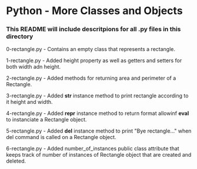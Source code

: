 # Python - More Classes and Objects
### This README will include descritpions for all .py files in this directory

0-rectangle.py - Contains an empty class that represents a rectangle.

1-rectangle.py - Added height property as well as getters and setters for both width adn height.

2-rectangle.py - Added methods for returning area and perimeter of a Rectangle.

3-rectangle.py - Added __str__ instance method to print rectangle according to it height and width.

4-rectangle.py - Added __repr__ instance method to return format allowinf __eval__ to instanciate a Rectangle object.

5-rectangle.py - Added __del__ instance method to print "Bye rectangle..." when del command is called on a Rectangle object.

6-rectangle.py - Added number_of_instances public class attribute that keeps track of number of instances of Rectangle object that are created and deleted.
